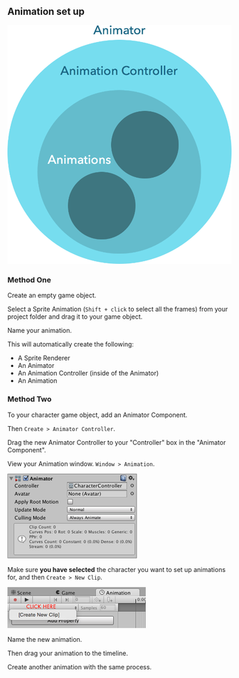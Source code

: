 ## Animation set up

![How the Animation Components fit together](images/animations.png)

### Method One
Create an empty game object.

Select a Sprite Animation (```Shift + click``` to select all the frames) from your project folder and drag it to your game object. 

Name your animation.

This will automatically create the following:
- A Sprite Renderer
- An Animator 
- An Animation Controller (inside of the Animator)
- An Animation


### Method Two
To your character game object, add an Animator Component.

Then ```Create > Animator Controller```.

Drag the new Animator Controller to your "Controller" box in the "Animator Component".

View your Animation window. ```Window > Animation```.

![Setting up an Animator and an Animator Controller](images/animator-animator-controller.png)

Make sure **you have selected** the character you want to set up animations for, and then ```Create > New Clip```.

![Creating a new clip](images/create-new-clip.png)

Name the new animation.

Then drag your animation to the timeline.

Create another animation with the same process.